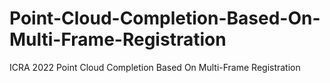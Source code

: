 # Point-Cloud-Completion-Based-On-Multi-Frame-Registration
ICRA 2022 Point Cloud Completion Based On Multi-Frame Registration
